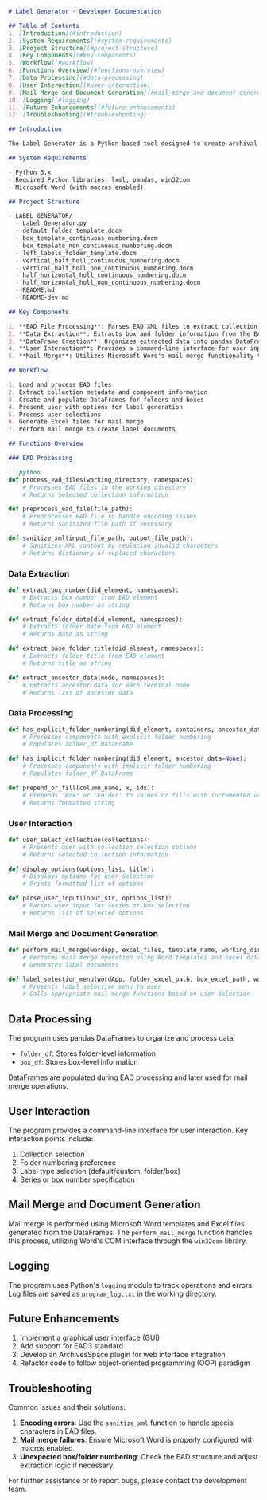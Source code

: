 
```markdown
# Label Generator - Developer Documentation

## Table of Contents
1. [Introduction](#introduction)
2. [System Requirements](#system-requirements)
3. [Project Structure](#project-structure)
4. [Key Components](#key-components)
5. [Workflow](#workflow)
6. [Functions Overview](#functions-overview)
7. [Data Processing](#data-processing)
8. [User Interaction](#user-interaction)
9. [Mail Merge and Document Generation](#mail-merge-and-document-generation)
10. [Logging](#logging)
11. [Future Enhancements](#future-enhancements)
12. [Troubleshooting](#troubleshooting)

## Introduction

The Label Generator is a Python-based tool designed to create archival box and folder labels from ArchivesSpace EAD2002 XML files. It processes EAD files, extracts relevant data, and generates Microsoft Word documents with labels using mail merge functionality.

## System Requirements

- Python 3.x
- Required Python libraries: lxml, pandas, win32com
- Microsoft Word (with macros enabled)

## Project Structure

- LABEL_GENERATOR/
  - Label_Generator.py
  - default_folder_template.docm
  - box_template_continuous_numbering.docm
  - box_template_non_continuous_numbering.docm
  - left_labels_folder_template.docm
  - vertical_half_holl_continuous_numbering.docm
  - vertical_half_holl_non_continuous_numbering.docm
  - half_horizontal_holl_continuous_numbering.docm
  - half_horizontal_holl_non_continuous_numbering.docm
  - README.md
  - README-dev.md

## Key Components

1. **EAD File Processing**: Parses EAD XML files to extract collection metadata.
2. **Data Extraction**: Extracts box and folder information from the EAD structure.
3. **DataFrame Creation**: Organizes extracted data into pandas DataFrames.
4. **User Interaction**: Provides a command-line interface for user input and selection.
5. **Mail Merge**: Utilizes Microsoft Word's mail merge functionality to generate label documents.

## Workflow

1. Load and process EAD files
2. Extract collection metadata and component information
3. Create and populate DataFrames for folders and boxes
4. Present user with options for label generation
5. Process user selections
6. Generate Excel files for mail merge
7. Perform mail merge to create label documents

## Functions Overview

### EAD Processing

```python
def process_ead_files(working_directory, namespaces):
    # Processes EAD files in the working directory
    # Returns selected collection information

def preprocess_ead_file(file_path):
    # Preprocesses EAD file to handle encoding issues
    # Returns sanitized file path if necessary

def sanitize_xml(input_file_path, output_file_path):
    # Sanitizes XML content by replacing invalid characters
    # Returns dictionary of replaced characters
```

### Data Extraction

```python
def extract_box_number(did_element, namespaces):
    # Extracts box number from EAD element
    # Returns box number as string

def extract_folder_date(did_element, namespaces):
    # Extracts folder date from EAD element
    # Returns date as string

def extract_base_folder_title(did_element, namespaces):
    # Extracts folder title from EAD element
    # Returns title as string

def extract_ancestor_data(node, namespaces):
    # Extracts ancestor data for each terminal node
    # Returns list of ancestor data
```

### Data Processing

```python
def has_explicit_folder_numbering(did_element, containers, ancestor_data=None):
    # Processes components with explicit folder numbering
    # Populates folder_df DataFrame

def has_implicit_folder_numbering(did_element, ancestor_data=None):
    # Processes components with implicit folder numbering
    # Populates folder_df DataFrame

def prepend_or_fill(column_name, x, idx):
    # Prepends 'Box' or 'Folder' to values or fills with incremented values
    # Returns formatted string
```

### User Interaction

```python
def user_select_collection(collections):
    # Presents user with collection selection options
    # Returns selected collection information

def display_options(options_list, title):
    # Displays options for user selection
    # Prints formatted list of options

def parse_user_input(input_str, options_list):
    # Parses user input for series or box selection
    # Returns list of selected options
```

### Mail Merge and Document Generation

```python
def perform_mail_merge(wordApp, excel_files, template_name, working_directory):
    # Performs mail merge operation using Word templates and Excel data
    # Generates label documents

def label_selection_menu(wordApp, folder_excel_path, box_excel_path, working_directory, folder_numbering_preference, folders_already_numbered, collection_name):
    # Presents label selection menu to user
    # Calls appropriate mail merge functions based on user selection
```

## Data Processing

The program uses pandas DataFrames to organize and process data:

- `folder_df`: Stores folder-level information
- `box_df`: Stores box-level information

DataFrames are populated during EAD processing and later used for mail merge operations.

## User Interaction

The program provides a command-line interface for user interaction. Key interaction points include:

1. Collection selection
2. Folder numbering preference
3. Label type selection (default/custom, folder/box)
4. Series or box number specification

## Mail Merge and Document Generation

Mail merge is performed using Microsoft Word templates and Excel files generated from the DataFrames. The `perform_mail_merge` function handles this process, utilizing Word's COM interface through the `win32com` library.

## Logging

The program uses Python's `logging` module to track operations and errors. Log files are saved as `program_log.txt` in the working directory.

## Future Enhancements

1. Implement a graphical user interface (GUI)
2. Add support for EAD3 standard
3. Develop an ArchivesSpace plugin for web interface integration
4. Refactor code to follow object-oriented programming (OOP) paradigm

## Troubleshooting

Common issues and their solutions:

1. **Encoding errors**: Use the `sanitize_xml` function to handle special characters in EAD files.
2. **Mail merge failures**: Ensure Microsoft Word is properly configured with macros enabled.
3. **Unexpected box/folder numbering**: Check the EAD structure and adjust extraction logic if necessary.

For further assistance or to report bugs, please contact the development team.
```
